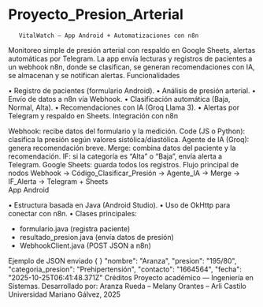 # Proyecto_Presion_Arterial

       VitalWatch — App Android + Automatizaciones con n8n 
 
Monitoreo simple de presión arterial con respaldo en Google Sheets, alertas 
automáticas por Telegram. 
La app envía lecturas y registros de pacientes a un webhook n8n, donde se 
clasifican, se generan recomendaciones con IA, se almacenan y se notifican 
alertas. 
    Funcionalidades 
 
• Registro de pacientes (formulario Android). 
• Análisis de presión arterial. 
• Envío de datos a n8n vía Webhook. 
• Clasificación automática (Baja, Normal, Alta). 
• Recomendaciones con IA (Groq Llama 3). 
• Alertas por Telegram y respaldo en Sheets. 
         Integración con n8n 
 
   Webhook: recibe datos del formulario y la medición. 
   Code (JS o Python): clasifica la presión según valores sistólica/diastólica. 
   Agente de IA (Groq): genera recomendación breve. 
   Merge: combina datos del paciente y la recomendación. 
   IF: si la categoría es “Alta” o “Baja”, envía alerta a Telegram. 
   Google Sheets: guarda todos los registros. 
    Flujo principal de nodos 
Webhook → Código_Clasificar_Presión → Agente_IA → Merge → IF_Alerta → 
Telegram + Sheets  
       App Android 
 
• Estructura basada en Java (Android Studio). 
• Uso de OkHttp para conectar con n8n. 
• Clases principales: 
   - formulario.java (registra paciente) 
   - resultado_presion.java (envía datos de presión) 
   - WebhookClient.java (POST JSON a n8n) 
 
Ejemplo de JSON enviado 
{ 
} 
"nombre": "Aranza", 
"presion": "195/80", 
"categoria_presion": "Prehipertensión", 
"contacto": "1664564", 
"fecha": "2025-10-25T06:41:48.371Z" 
Créditos 
Proyecto académico — Ingeniería en Sistemas. 
Desarrollado por: Aranza Rueda – Melany Orantes – Arli Castilo 
Universidad Mariano Gálvez, 2025 
